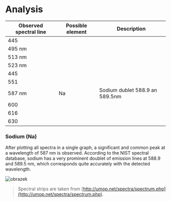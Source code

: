 # Analysis

| Observed spectral line | Possible element | Description |
|------|----------|-------|
| 445 | | |
| 495 nm |    |  |
| 513 nm |    |  |
| 523 nm |    |  |
| 445 | | |
| 551 | | |
| 587 nm | Na | Sodium dublet 588.9 an 589.5nm |
| 600 | | |
| 616 | | |
| 630 | | |



### Sodium (Na)
After plotting all spectra in a single graph, a significant and common peak at a wavelength of 587 nm is observed. According to the NIST spectral database, sodium has a very prominent doublet of emission lines at 588.9 and 589.5 nm, which corresponds quite accurately with the detected wavelength.


![obrazek](https://github.com/roman-dvorak/Fireworks2023/assets/5196729/5650a87b-1400-4ce5-ad46-858e65937b79)




> Spectral strips are taken from [http://umop.net/spectra/spectrum.php](http://umop.net/spectra/spectrum.php).
